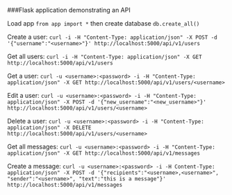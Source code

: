 ###Flask application demonstrating an API

Load app
`from app import *`
then create database
`db.create_all()`

Create a user:
```curl -i -H "Content-Type: application/json" -X POST -d '{"username":"<username>"}' http://localhost:5000/api/v1/users```

Get all users:
```curl -i -H "Content-Type: application/json" -X GET http://localhost:5000/api/v1/users```

Get a user:
```curl -u <username>:<password> -i -H "Content-Type: application/json" -X GET http://localhost:5000/api/v1/users/<username>```

Edit a user:
```curl -u <username>:<password> -i -H "Content-Type: application/json" -X POST -d '{"new_username":"<new_username>"}' http://localhost:5000/api/v1/users/<username>```

Delete a user:
```curl -u <username>:<password> -i -H "Content-Type: application/json" -X DELETE http://localhost:5000/api/v1/users/<username>```

Get all messages:
```curl -u <username>:<password> -i -H "Content-Type: application/json" -X GET http://localhost:5000/api/v1/messages```

Create a message:
```curl -u <username>:<password> -i -H Content-Type: application/json" -X POST -d '{"recipients":"<username>,<username>", "sender":"<username>", "text":"this is a message"}' http://localhost:5000/api/v1/messages```